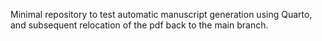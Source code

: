 Minimal repository to test automatic manuscript generation using Quarto, and subsequent relocation of the pdf back to the main branch. 